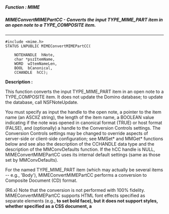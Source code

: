 ##### Function : MIME
##### MIMEConvertMIMEPartCC - Converts the input TYPE_MIME_PART item in an open note to a TYPE_COMPOSITE item.
---
```
#include <mime.h>
STATUS LNPUBLIC MIMEConvertMIMEPartCC(

	NOTEHANDLE  hNote,
	char *pszItemName,
	WORD  wItemNameLen,
	BOOL  bCanonical,
	CCHANDLE  hCC);
```
**Description :**

This function converts the input TYPE_MIME_PART item in an open note to a 
TYPE_COMPOSITE item.    It does not update the Domino database; to update the 
database, call NSFNoteUpdate.

You must specify as input the handle to the open note, a pointer to the item 
name (an ASCIIZ string), the length of the item name, a BOOLEAN value 
indicating if the note was opened in canonical format (TRUE) or host format 
(FALSE), and (optionally) a handle to the Conversion Controls settings.  The 
Conversion Controls settings may be changed to override aspects of server-side 
or client-side configuration; see MMSet* and MMGet* functions below and see 
also the description of the CCHANDLE data type and the description of the 
MMConvDefaults function.  If the hCC handle is NULL, MIMEConvertMIMEPartCC uses 
its internal default settings (same as those set by MMConvDefaults).

For the named TYPE_MIME_PART item (which may actually be several items -- e.g., 
'Body'), MIMEConvertMIMEPartCC performs a conversion to Composite Document (CD) 
format.

(R6.x) Note that the conversion is not performed with 100% fidelity.  
MIMEConvertMIMEPartCC supports HTML font effects specified as separate elements 
(e.g., <b> to set bold face), but it does not support styles, whether specified 
as a CSS document, a <style> element, or as a 'style=' parameter to other 
elements (e.g., <div> or <span>).  MIMEConvertMIMEPartCC does not fully support 
the conversion of multipart/related parts; image placement in the converted 
document will not match the original placement in the source document.  The 
rendering of tables and lists also may be somewhat different in the converted 
document.  MIMEConvertMIMEPartCC also does not convert "active content"; for 
example, Javascript contained in an application/x-javascript part.  Such parts 
are retained as attachments in the converted document.

(R7.x/R8) Note that the conversion is not performed with 100% fidelity.  
MIMEConvertMIMEPartCC supports HTML font effects specified as separate elements 
(e.g., <b> to set bold face), but it does not support styles, whether specified 
as a CSS document, a <style> element, or as a 'style=' parameter to other 
elements (e.g., <div> or <span>).  The rendering of tables and lists also may 
be somewhat different in the converted document.  MIMEConvertMIMEPartCC also 
does not convert "active content"; for example, Javascript contained in an 
application/x-javascript part.  Such parts are retained as attachments in the 
converted document.

If MIMEConvertMIMEPartCC is called on the Domino server, its actions are 
affected by its configuration as specified in the Domino Server Configuration; 
see the MIME pages of the Server Configuration for details.  If 
MIMEConvertMIMEPartCC is called on the Notes client, its actions are affected 
by its configuration as specified in the Personal Name and Address book; see 
the International MIME Settings document for details.

**Parameters :**
Input :
hNote  -  The handle to the open note to be converted.

pszItemName  -  Pointer to the ASCIIZ item name

wItemNameLen  -  The length of the item name (i.e., number of bytes, not including the terminating NUL character).

bCanonical  -  A boolean flag that is TRUE if the input note is in canonical format,  FALSE otherwise.

hCC  -  If non-NULL, the handle to the Conversion Controls settings.  If NULL, the default settings are used (same as those set by MMConvDefaults).

Output :
(routine)  -  Return status from this call.
	NOERROR - Successfully converted the note.
	ERR_MISC_INVALID_ARGS - Item is not a TYPE_MIME_PART item. 
	ERR_xxx - Errors returned by lower level functions.  Call to OSLoadString to interpret the error status as a string that you may display/log for the user.




**Sample Usage :**
```
/* get the notes flags, determine if the note was opened in canonical format, */
   /*  create the default conversion control settings and then call 
MIMEConvertMIMEPartCC */

WORD wNoteFlags;
BOOL bCanonical;
CCHANDLE hCC = NULLHANDLE;
STATUS error;

NSFNoteGetInfo(hNote, _NOTE_FLAGS, &wNoteFlags);

bCanonical = (wNoteFlags & NOTE_FLAG_CANONICAL) != 0;

if (error = MMreateConvControls(&hCC)) { /* create the default conversion 
control settings */
	goto exit;
}

MMSetReadReceipt(hCC, 1);  /* 0 - Do not pass read receipt requests when 
importing or exporting (default) */
	    /* 1 - Support read receipt requests (as Return-Receipt-To when 
exporting) */
	    /* 2 - Support read receipt requests (as 
Disposition-Notification-To when exporting) */

if (error = MIMEConvertMIMEPartCC(hNote, MAIL_BODY_ITEM, 
sizeof(MAIL_BODY_ITEM)-1, bCanonical, hCC)) {
	goto exit;
}

if (error = MMDestroyConvControls(hCC)) { /* destroy the default conversion 
control settings */
	goto exit;
}

```
**See Also :**
[MIMEConvertMIMEPartsCC](/domino-c-api-docs/reference/Func/MIMEConvertMIMEPartsCC)
[TYPE_xxx](/domino-c-api-docs/reference/Symb/TYPE_xxx)
---
